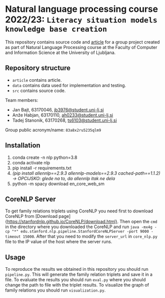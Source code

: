 # Natural language processing course 2022/23: `Literacy situation models knowledge base creation`

This repository contains source code and [article](/article/Literacy_situation_models_knowledge_base_creation.pdf) for a group project created as part of Natural Language Processing course at the Faculty of Computer and Information Science at the University of Ljubljana.

## Repository structure

-   `article` contains article.
-   `data` contains data used for implementation and testing.
-   `src` contains source code.

Team members:

-   Jan Bajt, 63170046, jb3976@student.uni-lj.si
-   Anže Habjan, 63170110, ah0233@student.uni-lj.si
-   Tadej Stanonik, 63170268, ts6103@student.uni-lj.si

Group public acronym/name: `83a8x2ru5235qlm9`

## Installation
1. conda create -n nlp python=3.8
2. conda activate nlp
3. pip install -r requirements.txt
4. <em>(pip install allennlp==2.9.3 allennlp-models==2.9.3 cached-path==1.1.2) &#8594; OPCIJSKO: glede na to, da allennlp itak ne dela</em>
5. python -m spacy download en_core_web_sm

## CoreNLP Server
To get family relations triplets using CoreNLP you need first to download CoreNLP from [Download page]{https://stanfordnlp.github.io/CoreNLP/download.html}.
Then open the `cmd` in the directory where you downloaded the CoreNLP and run `java -mx4g -cp "*" edu.stanford.nlp.pipeline.StanfordCoreNLPServer -port 9000 -timeout 15000`.
After that you need to modify the `server_url` in `core_nlp.py` file to the IP value of the host where the server runs.

## Usage
To reproduce the results we obtained in this repository you should run `pipeline.py`. This will generate the family relation triplets and save it in a file.
To evaluate the results you should run `eval.py` where you should change the path to file with the triplet results.
To visualize the graph of family relations you should run `visualization.py`.
